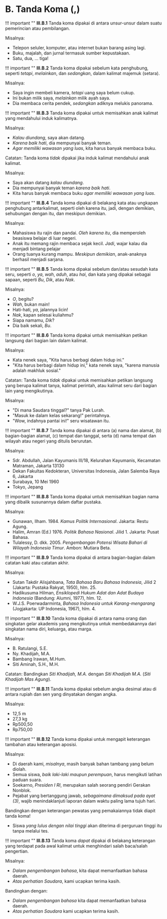 # B. Tanda Koma (,)

!!! important ""
	**III.B.1** Tanda koma dipakai di antara unsur-unsur dalam suatu pemerincian atau pembilangan.

Misalnya:

- Telepon seluler, komputer, atau internet bukan barang asing lagi.
- Buku, majalah, dan jurnal termasuk sumber kepustakaan.
- Satu, dua, ... tiga!

!!! important ""
	**III.B.2** Tanda koma dipakai sebelum kata penghubung, seperti *tetapi*, *melainkan*, dan *sedangkan*, dalam kalimat majemuk (setara).

Misalnya:

- Saya ingin membeli kamera, *tetapi* uang saya belum cukup.
- Ini bukan milik saya, *melainkan* milik ayah saya.
- Dia membaca cerita pendek, *sedangkan* adiknya melukis panorama.

!!! important ""
	**III.B.3** Tanda koma dipakai untuk memisahkan anak kalimat yang mendahului induk kalimatnya.

Misalnya:

- *Kalau diundang*, saya akan datang.
- *Karena baik hati*, dia mempunyai banyak teman.
- *Agar memiliki wawasan yang luas*, kita harus banyak membaca buku.

Catatan: Tanda koma *tidak* dipakai jika induk kalimat mendahului anak kalimat.

Misalnya:

- Saya akan datang *kalau diundang*.
- Dia mempunyai banyak teman *karena baik hati*.
- Kita harus banyak membaca buku *agar memiliki wawasan yang luas*.

!!! important ""
	**III.B.4** Tanda koma dipakai di belakang kata atau ungkapan penghubung antarkalimat, seperti oleh karena itu, jadi, dengan demikian, sehubungan dengan itu, dan meskipun demikian.

Misalnya:

- Mahasiswa itu rajin dan pandai. *Oleh karena itu*, dia memperoleh beasiswa belajar di luar negeri.
- Anak itu memang rajin membaca sejak kecil. *Jadi*, wajar kalau dia menjadi bintang pelajar
- Orang tuanya kurang mampu. *Meskipun demikian*, anak-anaknya berhasil menjadi sarjana.

!!! important ""
	**III.B.5** Tanda koma dipakai sebelum dan/atau sesudah kata seru, seperti *o*, *ya*, *wah*, *aduh*, atau *hai*, dan kata yang dipakai sebagai sapaan, seperti *Bu*, *Dik*, atau *Nak*.

Misalnya:

- *O*, begitu?
- *Wah*, bukan main!
- Hati-hati, *ya*, jalannya licin!
- *Nak*, kapan selesai kuliahmu?
- Siapa namamu, *Dik*?
- Dia baik sekali, *Bu*.

!!! important ""
	**III.B.6** Tanda koma dipakai untuk memisahkan petikan langsung dari bagian lain dalam kalimat.

Misalnya:

- Kata nenek saya, "Kita harus berbagi dalam hidup ini."
- "Kita harus berbagi dalam hidup ini," kata nenek saya, "karena manusia adalah makhluk sosial."

Catatan: Tanda koma *tidak* dipakai untuk memisahkan petikan langsung yang berupa kalimat tanya, kalimat perintah, atau kalimat seru dari bagian lain yang mengikutinya.

Misalnya:

- "Di mana Saudara tinggal?" tanya Pak Lurah.
- "Masuk ke dalam kelas sekarang!" perintahnya.
- "Wow, indahnya pantai ini!" seru wisatawan itu.

!!! important ""
	**III.B.7** Tanda koma dipakai di antara (a) nama dan alamat, (b) bagian-bagian alamat, (c) tempat dan tanggal, serta (d) nama tempat dan wilayah atau negeri yang ditulis berurutan.

Misalnya:

- Sdr. Abdullah, Jalan Kayumanis III/18, Kelurahan Kayumanis, Kecamatan Matraman, Jakarta 13130
- Dekan Fakultas Kedokteran, Universitas Indonesia, Jalan Salemba Raya 6, Jakarta
- Surabaya, 10 Mei 1960
- Tokyo, Jepang

!!! important ""
	**III.B.8** Tanda koma dipakai untuk memisahkan bagian nama yang dibalik susunannya dalam daftar pustaka.

Misalnya:

- Gunawan, Ilham. 1984. *Kamus Politik Internasional*. Jakarta: Restu Agung.
- Halim, Amran (Ed.) 1976. *Politik Bahasa Nasional*. Jilid 1. Jakarta: Pusat Bahasa.
- Tulalessy, D. dkk. 2005. *Pengembangan Potensi Wisata Bahari di Wilayah Indonesia Timur*. Ambon: Mutiara Beta.

!!! important ""
	**III.B.9** Tanda koma dipakai di antara bagian-bagian dalam catatan kaki atau catatan akhir.

Misalnya:

- Sutan Takdir Alisjahbana, *Tata Bahasa Baru Bahasa Indonesia*, Jilid 2 (Jakarta: Pustaka Rakyat, 1950), hlm. 25.
- Hadikusuma Hilman, *Ensiklopedi Hukum Adat dan Adat Budaya Indonesia* (Bandung: Alumni, 1977), hlm. 12.
- W.J.S. Poerwadarminta, *Bahasa Indonesia untuk Karang-mengarang* (Jogjakarta: UP Indonesia, 1967), hlm. 4.

!!! important ""
	**III.B.10** Tanda koma dipakai di antara nama orang dan singkatan gelar akademis yang mengikutinya untuk membedakannya dari singkatan nama diri, keluarga, atau marga.

Misalnya:

- B. Ratulangi, S.E.
- Ny. Khadijah, M.A.
- Bambang Irawan, M.Hum.
- Siti Aminah, S.H., M.H.

Catatan: Bandingkan *Siti Khadijah, M.A.* dengan *Siti Khadijah M.A.* (*Siti Khadijah Mas Agung*).

!!! important ""
	**III.B.11** Tanda koma dipakai sebelum angka desimal atau di antara rupiah dan sen yang dinyatakan dengan angka.

Misalnya:

- 12,5 m
- 27,3 kg
- Rp500,50
- Rp750,00

!!! important ""
	**III.B.12** Tanda koma dipakai untuk mengapit keterangan tambahan atau keterangan aposisi.

Misalnya:

- Di daerah kami, *misalnya*, masih banyak bahan tambang yang belum diolah.
- Semua siswa, *baik laki-laki maupun perempuan*, harus mengikuti latihan paduan suara.
- Soekarno, *Presiden I RI*, merupakan salah seorang pendiri Gerakan Nonblok.
- Pejabat yang bertanggung jawab, *sebagaimana dimaksud pada ayat (3)*, wajib menindaklanjuti laporan dalam waktu paling lama tujuh hari.

Bandingkan dengan keterangan pewatas yang pemakaiannya tidak diapit tanda koma!

- Siswa *yang lulus dengan nilai tinggi* akan diterima di perguruan tinggi itu tanpa melalui tes.

!!! important ""
	**III.B.13** Tanda koma *dapat* dipakai di belakang keterangan yang terdapat pada awal kalimat untuk menghindari salah baca/salah pengertian.

Misalnya:

- *Dalam pengembangan bahasa*, kita dapat memanfaatkan bahasa daerah.
- *Atas perhatian Saudara*, kami ucapkan terima kasih.

Bandingkan dengan:

- *Dalam pengembangan bahasa* kita dapat memanfaatkan bahasa daerah.
- *Atas perhatian Saudara* kami ucapkan terima kasih.

